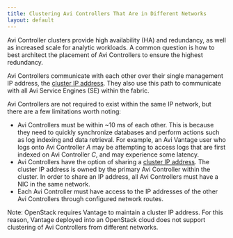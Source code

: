```yaml
---
title: Clustering Avi Controllers That Are in Different Networks
layout: default
---
```

Avi Controller clusters provide high availability (HA) and redundancy, as well as increased scale for analytic workloads. A common question is how to best architect the placement of Avi Controllers to ensure the highest redundancy.

Avi Controllers communicate with each other over their single management IP address, the <a href="/docs/16.3/controller-cluster-ip">cluster IP address</a>. They also use this path to communicate with all Avi Service Engines (SE) within the fabric.

Avi Controllers are not required to exist within the same IP network, but there are a few limitations worth noting:

* Avi Controllers must be within ~10 ms of each other. This is because they need to quickly synchronize databases and perform actions such as log indexing and data retrieval. For example, an Avi Vantage user who logs onto Avi Controller *A* may be attempting to access logs that are first indexed on Avi Controller *C*, and may experience some latency. 
* Avi Controllers have the option of sharing a <a href="/docs/16.3/controller-cluster-ip">cluster IP address</a>. The cluster IP address is owned by the primary Avi Controller within the cluster. In order to share an IP address, all Avi Controllers must have a NIC in the same network. 
* Each Avi Controller must have access to the IP addresses of the other Avi Controllers through configured network routes.  

Note: OpenStack requires Vantage to maintain a cluster IP address. For this reason, Vantage deployed into an OpenStack cloud does not support clustering of Avi Controllers from different networks.

